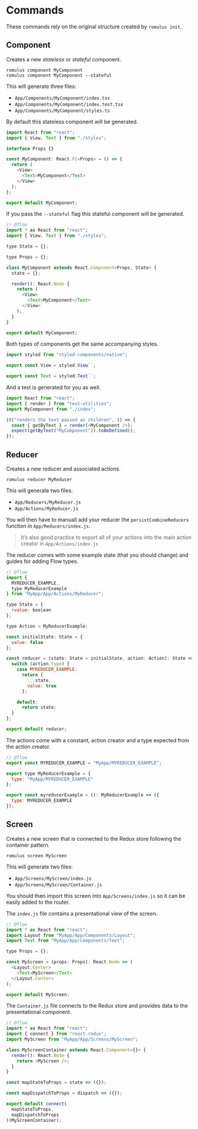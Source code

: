 # Commands

These commands rely on the original structure created by `romulus init`.

## Component

Creates a new _stateless_ or _stateful_ component.

```
romulus component MyComponent
romulus component MyComponent --stateful
```

This will generate three files:

- `App/Components/MyComponent/index.tsx`
- `App/Components/MyComponent/index.test.tsx`
- `App/Components/MyComponent/styles.ts`

By default this stateless component will be generated.

```js
import React from "react";
import { View, Text } from "./styles";

interface Props {}

const MyComponent: React.FC<Props> = () => {
  return (
    <View>
      <Text>MyComponent</Text>
    </View>
  );
};

export default MyComponent;
```

If you pass the `--stateful` flag this stateful component will be generated.

```js
// @flow
import * as React from "react";
import { View, Text } from "./styles";

type State = {};

type Props = {};

class MyComponent extends React.Component<Props, State> {
  state = {};

  render(): React.Node {
    return (
      <View>
        <Text>MyComponent</Text>
      </View>
    );
  }
}

export default MyComponent;
```

Both types of components get the same accompanying styles.

```js
import styled from "styled-components/native";

export const View = styled.View``;

export const Text = styled.Text``;
```

And a test is generated for you as well.

```js
import React from "react";
import { render } from "test-utilities";
import MyComponent from "./index";

it("renders the text passed as children", () => {
  const { getByText } = render(<MyComponent />);
  expect(getByText("MyComponent")).toBeDefined();
});
```

## Reducer

Creates a new reducer and associated actions.

```
romulus reducer MyReducer
```

This will generate two files:

- `App/Reducers/MyReducer.js`
- `App/Actions/MyReducer.js`

You will then have to manuall add your reducer the `persistCombineReducers`
function in `App/Reducers/index.js`.

> It’s also good practice to export all of your actions into the main action
> creator in `App/Actions/index.js`

The reducer comes with some example state (that you should change) and guides
for adding Flow types.

```js
// @flow
import {
  MYREDUCER_EXAMPLE,
  type MyReducerExample
} from "MyApp/App/Actions/MyReducer";

type State = {
  +value: boolean
};

type Action = MyReducerExample;

const initialState: State = {
  value: false
};

const reducer = (state: State = initialState, action: Action): State => {
  switch (action.type) {
    case MYREDUCER_EXAMPLE:
      return {
        ...state,
        value: true
      };

    default:
      return state;
  }
};

export default reducer;
```

The actions come with a constant, action creator and a type expected from the
action creator.

```js
// @flow
export const MYREDUCER_EXAMPLE = "MyApp/MYREDUCER_EXAMPLE";

export type MyReducerExample = {
  type: "MyApp/MYREDUCER_EXAMPLE"
};

export const myreducerExample = (): MyReducerExample => ({
  type: MYREDUCER_EXAMPLE
});
```

## Screen

Creates a new screen that is connected to the Redux store following the container
pattern.

```
romulus screen MyScreen
```

This will generate two files:

- `App/Screens/MyScreen/index.js`
- `App/Screens/MyScreen/Container.js`

You should then import this screen into `App/Screens/index.js` so it can be easily
added to the router.

The `index.js` file contains a presentational view of the screen.

```js
// @flow
import * as React from "react";
import Layout from "MyApp/App/Components/Layout";
import Text from "MyApp/App/Components/Text";

type Props = {};

const MyScreen = (props: Props): React.Node => (
  <Layout.Center>
    <Text>MyScreen</Text>
  </Layout.Center>
);

export default MyScreen;
```

The `Container.js` file connects to the Redux store and provides data to the
presentational component.

```js
// @flow
import * as React from "react";
import { connect } from "react-redux";
import MyScreen from "MyApp/App/Screens/MyScreen";

class MyScreenContainer extends React.Component<{}> {
  render(): React.Node {
    return <MyScreen />;
  }
}

const mapStateToProps = state => ({});

const mapDispatchToProps = dispatch => ({});

export default connect(
  mapStateToProps,
  mapDispatchToProps
)(MyScreenContainer);
```
